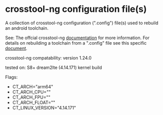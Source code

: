 # crosstool-ng configuration file(s)
A collection of crosstool-ng configuration (".config") file(s) used to rebuild an android toolchain. 

See: The offcial crosstool-ng [documentation](https://crosstool-ng.github.io/docs/) for more information. For details on rebuilding a toolchain from a ".config" file see this specific [document](https://crosstool-ng.github.io/docs/configuration/). 

crosstool-ng compatability: version 1.24.0

tested on: S8+ dream2lte (4.14.171) kernel build

Flags: 
* CT_ARCH="arm64"
* CT_ARCH_CPU=""
* CT_ARCH_FPU=""
* CT_ARCH_FLOAT=""
* CT_LINUX_VERSION="4.14.171"

